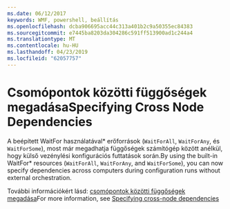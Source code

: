```yaml
---
ms.date: 06/12/2017
keywords: WMF, powershell, beállítás
ms.openlocfilehash: dcba906695acc44c313a401b2c9a50355ec84383
ms.sourcegitcommit: e7445ba8203da304286c591ff513900ad1c244a4
ms.translationtype: MT
ms.contentlocale: hu-HU
ms.lasthandoff: 04/23/2019
ms.locfileid: "62057757"
---
```

# <a name="specifying-cross-node-dependencies"></a><span data-ttu-id="f2598-102">Csomópontok közötti függőségek megadása</span><span class="sxs-lookup"><span data-stu-id="f2598-102">Specifying Cross Node Dependencies</span></span>

<span data-ttu-id="f2598-103">A beépített WaitFor használatával\* erőforrások (`WaitForAll`, `WaitForAny`, és `WaitForSome`), most már megadhatja függőségek számítógép között anélkül, hogy külső vezénylési konfigurációs futtatások során.</span><span class="sxs-lookup"><span data-stu-id="f2598-103">By using the built-in WaitFor\* resources (`WaitForAll`, `WaitForAny`, and `WaitForSome`), you can now specify dependencies across computers during configuration runs without external orchestration.</span></span>

<span data-ttu-id="f2598-104">További információkért lásd: [csomópontok közötti függőségek megadása](https://msdn.microsoft.com/powershell/dsc/crossnodedependencies)</span><span class="sxs-lookup"><span data-stu-id="f2598-104">For more information, see [Specifying cross-node dependencies](https://msdn.microsoft.com/powershell/dsc/crossnodedependencies)</span></span>

